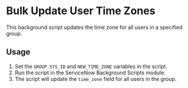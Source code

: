 # Bulk Update User Time Zones

This background script updates the time zone for all users in a specified group. 

## Usage

1. Set the `GROUP_SYS_ID` and `NEW_TIME_ZONE` variables in the script.
2. Run the script in the ServiceNow Background Scripts module.
3. The script will update the `time_zone` field for all users in the group.